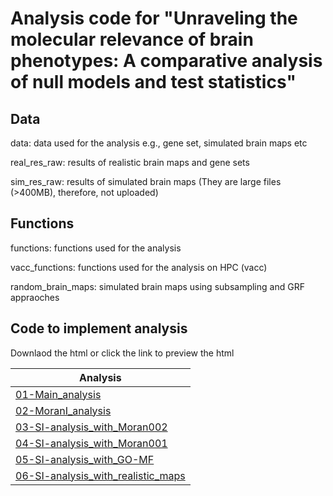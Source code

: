 # Analysis code for "Unraveling the molecular relevance of brain phenotypes: A comparative analysis of null models and test statistics"
## Data
data: data used for the analysis e.g., gene set, simulated brain maps etc

real_res_raw: results of realistic brain maps and gene sets

sim_res_raw: results of simulated brain maps (They are large files (>400MB), therefore, not uploaded)

## Functions
functions: functions used for the analysis

vacc_functions: functions used for the analysis on HPC (vacc)

random_brain_maps: simulated brain maps using subsampling and GRF appraoches


## Code to implement analysis
Downlaod the html or click the link to preview the html

|Analysis|
|------|
|[01-Main_analysis](https://htmlpreview.github.io/?https://github.com/zh1peng/paper_code/blob/main/2023_Imaging_Transcriptomics/01-Main_analysis.html)|
|[02-MoranI_analysis](https://htmlpreview.github.io/?https://github.com/zh1peng/paper_code/blob/main/2023_Imaging_Transcriptomics/02-MoranI_analysis.html)|
|[03-SI-analysis_with_Moran002](https://htmlpreview.github.io/?https://github.com/zh1peng/paper_code/blob/main/2023_Imaging_Transcriptomics/03-SI-analysis_with_Moran002.html)|
|[04-SI-analysis_with_Moran001](https://htmlpreview.github.io/?https://github.com/zh1peng/paper_code/blob/main/2023_Imaging_Transcriptomics/04-SI-analysis_with_Moran001.html)|
|[05-SI-analysis_with_GO-MF](https://htmlpreview.github.io/?https://github.com/zh1peng/paper_code/blob/main/2023_Imaging_Transcriptomics/05-SI-analysis_with_GO-MF.html)|
|[06-SI-analysis_with_realistic_maps](https://htmlpreview.github.io/?https://github.com/zh1peng/paper_code/blob/main/2023_Imaging_Transcriptomics/06-SI-analysis_with_realistic_maps.html)|

